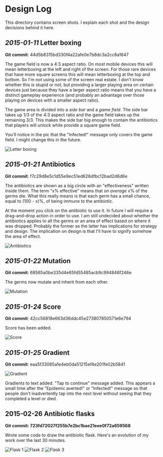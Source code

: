 # Design Log

This directory contains screen shots. I explain each shot and the design decisions behind it here.

## *2015-01-11* Letter boxing

**Git commit**: 44d5b8315bd330f4a22afe0e7b8dc3a2cc8a1647

The game field is now a 4:3 aspect ratio. On most mobile devices this will mean letterboxing
at the left and right of the screen. For those rare devices that have more square screens this will
mean letterboxing at the top and bottom. So I'm not using some of the screen real estate. I don't
know whether this is stupid or not, but providing a larger playing area on certain devices
just because they have a larger aspect ratio means that you have a distinct gameplay experience
(and probably an advantage over those playing on devices with a smaller aspect ratio).

The game area is divided into a *side bar* and a *game field*. The side bar takes up 1/3 of the 4:3
aspect ratio and the game field takes up the remaining 3/3. This makes the side bar big enough
to contain the antibiotics that players will unlock while provide a square game field.

You'll notice in the pic that the "Infected!" message only covers the game field. I might
change this in the future.

![Letter boxing](2015-01-11-letter-boxing.png)

## *2015-01-21* Antibiotics

**Git commit**: f7c29d8e5c1d55e9ec51ed626dfbc12bad2d6d6e

The antibiotics are shown as a big circle with an "effectiveness" written inside them.
The term "x% effective" means that *on average* x% of the germs die. What this really means
is that each germ has a small chance, equal to (100 - x)%, of being immune to the antibiotic.

At the moment you click on the antibiotic to use it. In future I will require a drag-and-drop
action in order to use. I am still undecided about whether the antibiotics applies to all the germs
or an area of effect based on where it was dropped. Probably the former as the latter has
implications for strategy and design. The implication on design is that I'll have to signify
somehow the area of effect.

![Antibiotics](2015-01-21-antibiotics.png)

## *2015-01-22* Mutation

**Git commit**: 68565a0be335d4e65fd55485acb9c994846f246e

The germs now mutate and inherit from each other.

![Mutation](2015-01-22-mutation.png)

## *2015-01-24* Score

**Git commit**: 42cc56818e663d36ddc45e273807850571e6e794

Score has been added.

![Score](2015-01-24-score.png)


## *2015-01-25* Gradient

**Git commit**: eaa5f33065a1e4eb0da51215ef4e201fe02b5841

![Gradient](2015-01-25-gradient.png)

Gradients to text added. "Tap to continue" message added. This appears a small time after
the "Epidemic averted!" or "Infected!" message so that people don't inadvertently tap into the
next level without seeing that they completed a level or died.

## 2015-02-26 Antibiotic flasks

**Git commit: 723fd72027f255b7e2bc1bae21eee0f72a659568**

Wrote some code to draw the antibiotic flask. Here's an evolution of my work over the last 30 minutes.

![Flask 1](flask-0.png)
![Flask 2](flask-1.png)
![Flask 3](flask-2.png)
